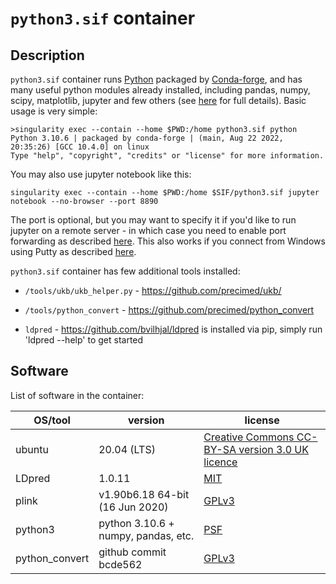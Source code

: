 # ``python3.sif`` container

## Description

``python3.sif`` container runs [Python](https://python.org) packaged by [Conda-forge](https://conda-forge.org), and has many useful python modules already installed, 
including pandas, numpy, scipy, matplotlib, jupyter and few others (see [here](https://github.com/comorment/gwas/blob/main/containers/python3/Dockerfile) for full details).
Basic usage is very simple:

```
>singularity exec --contain --home $PWD:/home python3.sif python
Python 3.10.6 | packaged by conda-forge | (main, Aug 22 2022, 20:35:26) [GCC 10.4.0] on linux
Type "help", "copyright", "credits" or "license" for more information.
```

You may also use jupyter notebook like this:
```
singularity exec --contain --home $PWD:/home $SIF/python3.sif jupyter notebook --no-browser --port 8890
```
The port is optional, but you may want to specify it if you'd like to run jupyter on a remote server - in which case you need to enable port forwarding as described [here](https://docs.anaconda.com/anaconda/user-guide/tasks/remote-jupyter-notebook/). This also works if you connect from Windows using Putty as described [here](https://stackoverflow.com/questions/46276612/remote-access-jupyter-notebook-from-windows).

``python3.sif`` container has few additional tools installed:

* ``/tools/ukb/ukb_helper.py`` - https://github.com/precimed/ukb/
* ``/tools/python_convert`` - https://github.com/precimed/python_convert

* ``ldpred`` - https://github.com/bvilhjal/ldpred is installed via pip, simply run 'ldpred --help' to get started


## Software

List of software in the container:

  | OS/tool             | version                                   | license
  | ------------------- | ----------------------------------------- | -------------
  | ubuntu              | 20.04 (LTS)                               | [Creative Commons CC-BY-SA version 3.0 UK licence](https://ubuntu.com/legal/intellectual-property-policy)
  | LDpred              | 1.0.11                                    | [MIT](https://opensource.org/licenses/MIT)
  | plink               | v1.90b6.18 64-bit (16 Jun 2020)           | [GPLv3](https://www.gnu.org/licenses/gpl-3.0.html)
  | python3             | python 3.10.6 + numpy, pandas, etc.       | [PSF](https://docs.python.org/3.10/license.html)
  | python_convert      | github commit bcde562                     | [GPLv3](https://www.gnu.org/licenses/gpl-3.0.html)
  